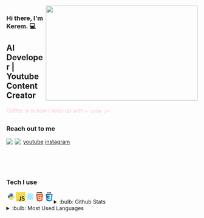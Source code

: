 <img src="https://media.giphy.com/media/qgQUggAC3Pfv687qPC/giphy.gif" align="right" width="400" height="250" style="border-radius: 2px">

### Hi there, I'm Kerem. :computer:

## AI Developer | Youtube Content Creator 

<font color="pink">Coffee :coffee: is how I keep up with `< code />`</font>

### Reach out to me

<img width="22" src="https://unpkg.com/simple-icons@v4/icons/youtube.svg" align="left" /> [youtube]
<img width="22" src="https://unpkg.com/simple-icons@v4/icons/instagram.svg" align="left" />[instagram]

<br />
<br />
<br />

### Tech I use
<img src="https://raw.githubusercontent.com/github/explore/80688e429a7d4ef2fca1e82350fe8e3517d3494d/topics/python/python.png" width="25" height="25" align="left">
<img src="https://raw.githubusercontent.com/github/explore/80688e429a7d4ef2fca1e82350fe8e3517d3494d/topics/javascript/javascript.png" width="25" height="25" align="left">
<img src="https://raw.githubusercontent.com/github/explore/80688e429a7d4ef2fca1e82350fe8e3517d3494d/topics/react/react.png" width="25" height="25" align="left">
<img src="https://raw.githubusercontent.com/github/explore/80688e429a7d4ef2fca1e82350fe8e3517d3494d/topics/html/html.png" width="25" height="25" align="left">
<img src="https://raw.githubusercontent.com/github/explore/80688e429a7d4ef2fca1e82350fe8e3517d3494d/topics/css/css.png" width="25" height="25" align="left">

<br />

<details>
<summary>:bulb: Github Stats</summary>
<img src="https://github-readme-stats.vercel.app/api?username=professorishere&theme=radical">
</details>

<details>
<summary>:bulb: Most Used Languages</summary>
<img src="https://github-readme-stats.vercel.app/api/top-langs/?username=professorishere&layout=compact">
</details>

[youtube]: "https://www.youtube.com/channel/UC5nklb6SUmXUy8we9uk4vEg"
[instagram]: "https://www.instagram.com/keremozdilsizcik/"
